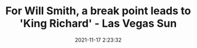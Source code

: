 ---
"title": "For Will Smith, a break point leads to 'King Richard' - Las Vegas Sun"
"date": "2021-11-17 2:23:32"
"feed_name": "GOOGLENEWSMINING"
"feed_website": "https://news.google.com/search?q=mining%2Bincident&hl=en-US&gl=US&ceid=US:en"
"feed_rss": "https://news.google.com/rss/search?q=mining%2Bincident&hl=en-US&gl=US&ceid=US:en"
"link": "https://m.lasvegassun.com/news/2021/nov/16/for-will-smith-a-break-point-leads-to-king-richard/"
"source": "{'href': 'https://m.lasvegassun.com', 'title': 'Las Vegas Sun'}"
"file": "_posts/2021-1-1-9d1771ebab58548a9bc04f9c6604dedf231d01b8.md"
"accident": "0"
"drilling": "0"
"dead": "0"
"injured": "0"
"arrested": "0"
"place": "unknown place"
"where": "unknown site"
"causes": "unknown"
"place_uri": "unknown place"
---